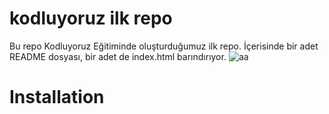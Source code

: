 # kodluyoruz ilk repo
Bu repo Kodluyoruz Eğitiminde oluşturduğumuz ilk repo. İçerisinde bir adet README dosyası, bir adet de index.html barındırıyor.
![aa](https://user-images.githubusercontent.com/114777582/195590433-a6f1a987-f8cd-4993-9c0e-49569118a4a5.png)



# Installation
